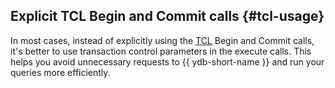 ## Explicit TCL Begin and Commit calls {#tcl-usage}

In most cases, instead of explicitly using the [TCL](../../../../../concepts/transactions.md) Begin and Commit calls, it's better to use transaction control parameters in the execute calls. This helps you avoid unnecessary requests to {{ ydb-short-name }} and run your queries more efficiently.

